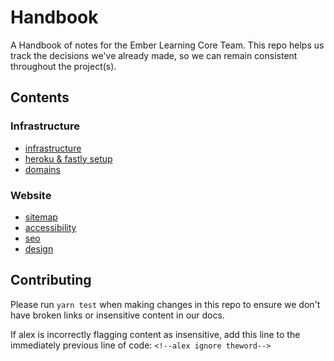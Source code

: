 # Handbook

<!--alex ignore remain-->
A Handbook of notes for the Ember Learning Core Team. This repo helps us track the decisions we've already made, so we can remain consistent throughout the project(s).

## Contents

### Infrastructure

- [infrastructure](infrastructure.md)
- [heroku & fastly setup](infra_heroku_fastly_setup.md)
- [domains](infra_domains.md)

### Website

- [sitemap](website_sitemap.md)
- [accessibility](website_accessibility.md)
- [seo](website_seo.md)
- [design](website_design.md)

## Contributing

Please run `yarn test` when making changes in this repo to ensure we don't have broken links or insensitive content in our docs.

If alex is incorrectly flagging content as insensitive, add this line to the immediately previous line of code:
`<!--alex ignore theword-->`

